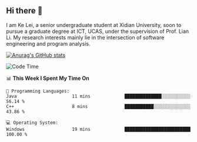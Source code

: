 ## Hi there 👋
I am Ke Lei, a senior undergraduate student at Xidian University, soon to pursue a graduate degree at ICT, UCAS, under the supervision of Prof. Lian Li. My research interests mainly lie in the intersection of software engineering and program analysis.
<!--
**KrystalRay/KrystalRay** is a ✨ _special_ ✨ repository because its `README.md` (this file) appears on your GitHub profile.

Here are some ideas to get you started:

- 🔭 I’m currently working on ...
- 🌱 I’m currently learning ...
- 👯 I’m looking to collaborate on ...
- 🤔 I’m looking for help with ...
- 💬 Ask me about ...
- 📫 How to reach me: ...
- 😄 Pronouns: ...
- ⚡ Fun fact: ...
-->
[![Anurag's GitHub stats](https://github-readme-stats.vercel.app/api?username=KrystalRay)](https://github.com/anuraghazra/github-readme-stats)
<!--START_SECTION:waka-->
![Code Time](http://img.shields.io/badge/Code%20Time-45%20hrs%2017%20mins-blue)

📊 **This Week I Spent My Time On** 

```text
💬 Programming Languages: 
Java                     11 mins             ██████████████░░░░░░░░░░░   56.14 % 
C++                      8 mins              ███████████░░░░░░░░░░░░░░   43.86 % 

💻 Operating System: 
Windows                  19 mins             █████████████████████████   100.00 % 
```


<!--END_SECTION:waka-->
